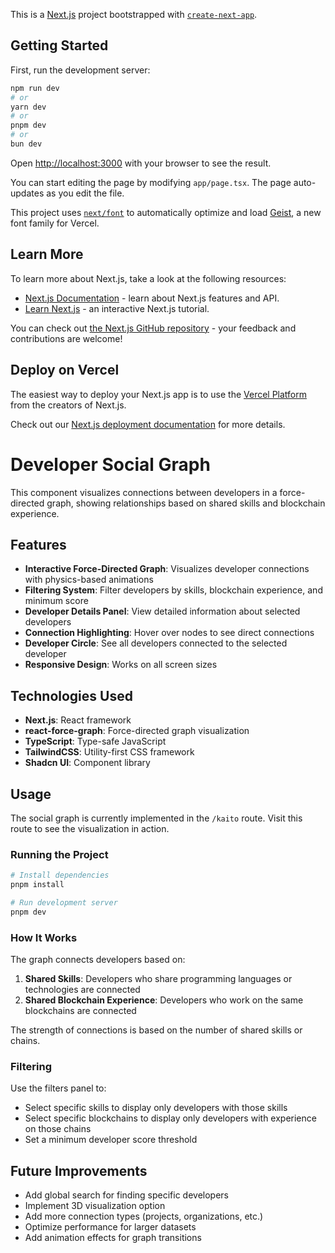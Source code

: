 This is a [Next.js](https://nextjs.org) project bootstrapped with [`create-next-app`](https://nextjs.org/docs/app/api-reference/cli/create-next-app).

## Getting Started

First, run the development server:

```bash
npm run dev
# or
yarn dev
# or
pnpm dev
# or
bun dev
```

Open [http://localhost:3000](http://localhost:3000) with your browser to see the result.

You can start editing the page by modifying `app/page.tsx`. The page auto-updates as you edit the file.

This project uses [`next/font`](https://nextjs.org/docs/app/building-your-application/optimizing/fonts) to automatically optimize and load [Geist](https://vercel.com/font), a new font family for Vercel.

## Learn More

To learn more about Next.js, take a look at the following resources:

- [Next.js Documentation](https://nextjs.org/docs) - learn about Next.js features and API.
- [Learn Next.js](https://nextjs.org/learn) - an interactive Next.js tutorial.

You can check out [the Next.js GitHub repository](https://github.com/vercel/next.js) - your feedback and contributions are welcome!

## Deploy on Vercel

The easiest way to deploy your Next.js app is to use the [Vercel Platform](https://vercel.com/new?utm_medium=default-template&filter=next.js&utm_source=create-next-app&utm_campaign=create-next-app-readme) from the creators of Next.js.

Check out our [Next.js deployment documentation](https://nextjs.org/docs/app/building-your-application/deploying) for more details.

# Developer Social Graph

This component visualizes connections between developers in a force-directed graph, showing relationships based on shared skills and blockchain experience.

## Features

- **Interactive Force-Directed Graph**: Visualizes developer connections with physics-based animations
- **Filtering System**: Filter developers by skills, blockchain experience, and minimum score
- **Developer Details Panel**: View detailed information about selected developers
- **Connection Highlighting**: Hover over nodes to see direct connections
- **Developer Circle**: See all developers connected to the selected developer
- **Responsive Design**: Works on all screen sizes

## Technologies Used

- **Next.js**: React framework
- **react-force-graph**: Force-directed graph visualization
- **TypeScript**: Type-safe JavaScript
- **TailwindCSS**: Utility-first CSS framework
- **Shadcn UI**: Component library

## Usage

The social graph is currently implemented in the `/kaito` route. Visit this route to see the visualization in action.

### Running the Project

```bash
# Install dependencies
pnpm install

# Run development server
pnpm dev
```

### How It Works

The graph connects developers based on:

1. **Shared Skills**: Developers who share programming languages or technologies are connected
2. **Shared Blockchain Experience**: Developers who work on the same blockchains are connected

The strength of connections is based on the number of shared skills or chains.

### Filtering

Use the filters panel to:

- Select specific skills to display only developers with those skills
- Select specific blockchains to display only developers with experience on those chains
- Set a minimum developer score threshold

## Future Improvements

- Add global search for finding specific developers
- Implement 3D visualization option
- Add more connection types (projects, organizations, etc.)
- Optimize performance for larger datasets
- Add animation effects for graph transitions
